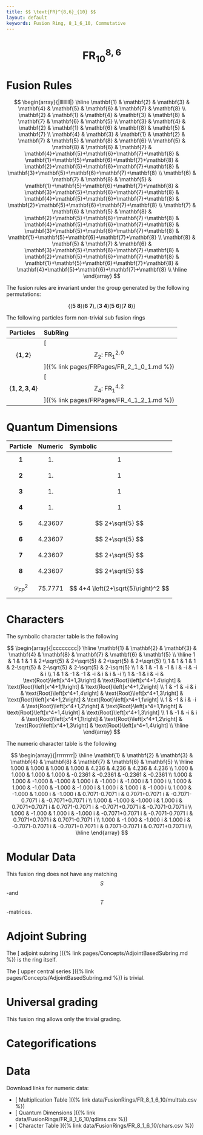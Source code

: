 ```yaml
---
title: $$ \text{FR}^{8,6}_{10} $$
layout: default
keywords: Fusion Ring, 8_1_6_10, Commutative
---
```

# $$ \text{FR}^{8,6}_{10} $$


# Fusion Rules

$$
\begin{array}{|llllllll|}
\hline
 \mathbf{1} & \mathbf{2} & \mathbf{3} & \mathbf{4} & \mathbf{5} & \mathbf{6} & \mathbf{7} & \mathbf{8} \\
 \mathbf{2} & \mathbf{1} & \mathbf{4} & \mathbf{3} & \mathbf{8} & \mathbf{7} & \mathbf{6} & \mathbf{5} \\
 \mathbf{3} & \mathbf{4} & \mathbf{2} & \mathbf{1} & \mathbf{6} & \mathbf{8} & \mathbf{5} & \mathbf{7} \\
 \mathbf{4} & \mathbf{3} & \mathbf{1} & \mathbf{2} & \mathbf{7} & \mathbf{5} & \mathbf{8} & \mathbf{6} \\
 \mathbf{5} & \mathbf{8} & \mathbf{6} & \mathbf{7} & \mathbf{4}+\mathbf{5}+\mathbf{6}+\mathbf{7}+\mathbf{8} & \mathbf{1}+\mathbf{5}+\mathbf{6}+\mathbf{7}+\mathbf{8} & \mathbf{2}+\mathbf{5}+\mathbf{6}+\mathbf{7}+\mathbf{8} & \mathbf{3}+\mathbf{5}+\mathbf{6}+\mathbf{7}+\mathbf{8} \\
 \mathbf{6} & \mathbf{7} & \mathbf{8} & \mathbf{5} & \mathbf{1}+\mathbf{5}+\mathbf{6}+\mathbf{7}+\mathbf{8} & \mathbf{3}+\mathbf{5}+\mathbf{6}+\mathbf{7}+\mathbf{8} & \mathbf{4}+\mathbf{5}+\mathbf{6}+\mathbf{7}+\mathbf{8} & \mathbf{2}+\mathbf{5}+\mathbf{6}+\mathbf{7}+\mathbf{8} \\
 \mathbf{7} & \mathbf{6} & \mathbf{5} & \mathbf{8} & \mathbf{2}+\mathbf{5}+\mathbf{6}+\mathbf{7}+\mathbf{8} & \mathbf{4}+\mathbf{5}+\mathbf{6}+\mathbf{7}+\mathbf{8} & \mathbf{3}+\mathbf{5}+\mathbf{6}+\mathbf{7}+\mathbf{8} & \mathbf{1}+\mathbf{5}+\mathbf{6}+\mathbf{7}+\mathbf{8} \\
 \mathbf{8} & \mathbf{5} & \mathbf{7} & \mathbf{6} & \mathbf{3}+\mathbf{5}+\mathbf{6}+\mathbf{7}+\mathbf{8} & \mathbf{2}+\mathbf{5}+\mathbf{6}+\mathbf{7}+\mathbf{8} & \mathbf{1}+\mathbf{5}+\mathbf{6}+\mathbf{7}+\mathbf{8} & \mathbf{4}+\mathbf{5}+\mathbf{6}+\mathbf{7}+\mathbf{8} \\
\hline
\end{array}
$$


The fusion rules are invariant under the group generated by the following permutations:

$$ \{(\mathbf{5} \  \mathbf{8}) (\mathbf{6} \  \mathbf{7}), (\mathbf{3} \  \mathbf{4}) (\mathbf{5} \  \mathbf{6}) (\mathbf{7} \  \mathbf{8})\} $$


The following particles form non-trivial sub fusion rings

| Particles | SubRing |
| :------ | :------ |
| $$ \{\mathbf{1},\mathbf{2}\} $$ | [ $$ \mathbb{Z}_2:\ \text{FR}^{2,0}_{1} $$ ]({% link pages/FRPages/FR_2_1_0_1.md %}) |
| $$ \{\mathbf{1},\mathbf{2},\mathbf{3},\mathbf{4}\} $$ | [ $$ \mathbb{Z}_4:\ \text{FR}^{4,2}_{1} $$ ]({% link pages/FRPages/FR_4_1_2_1.md %}) |

# Quantum Dimensions

| Particle | Numeric | Symbolic |
| :------ | :------ | :------ |
| $$ \mathbf{1} $$ | $$ 1. $$ | $$ 1 $$ |
| $$ \mathbf{2} $$ | $$ 1. $$ | $$ 1 $$ |
| $$ \mathbf{3} $$ | $$ 1. $$ | $$ 1 $$ |
| $$ \mathbf{4} $$ | $$ 1. $$ | $$ 1 $$ |
| $$ \mathbf{5} $$ | $$ 4.23607 $$ | $$ 2+\sqrt{5} $$ |
| $$ \mathbf{6} $$ | $$ 4.23607 $$ | $$ 2+\sqrt{5} $$ |
| $$ \mathbf{7} $$ | $$ 4.23607 $$ | $$ 2+\sqrt{5} $$ |
| $$ \mathbf{8} $$ | $$ 4.23607 $$ | $$ 2+\sqrt{5} $$ |
| $$ \mathcal{D}_{FP}^2 $$ | $$ 75.7771 $$ | $$ 4+4 \left(2+\sqrt{5}\right)^2 $$ |

# Characters

The symbolic character table is the following

$$
\begin{array}{|cccccccc|}
\hline
 \mathbf{1} & \mathbf{2} & \mathbf{3} & \mathbf{4} & \mathbf{8} & \mathbf{7} & \mathbf{6} & \mathbf{5} \\
\hline
 1 & 1 & 1 & 1 & 2+\sqrt{5} & 2+\sqrt{5} & 2+\sqrt{5} & 2+\sqrt{5} \\
 1 & 1 & 1 & 1 & 2-\sqrt{5} & 2-\sqrt{5} & 2-\sqrt{5} & 2-\sqrt{5} \\
 1 & 1 & -1 & -1 & i & -i & -i & i \\
 1 & 1 & -1 & -1 & -i & i & i & -i \\
 1 & -1 & i & -i & \text{Root}\left[x^4+1,3\right] & \text{Root}\left[x^4+1,4\right] & \text{Root}\left[x^4+1,1\right] & \text{Root}\left[x^4+1,2\right] \\
 1 & -1 & -i & i & \text{Root}\left[x^4+1,4\right] & \text{Root}\left[x^4+1,3\right] & \text{Root}\left[x^4+1,2\right] & \text{Root}\left[x^4+1,1\right] \\
 1 & -1 & i & -i & \text{Root}\left[x^4+1,2\right] & \text{Root}\left[x^4+1,1\right] & \text{Root}\left[x^4+1,4\right] & \text{Root}\left[x^4+1,3\right] \\
 1 & -1 & -i & i & \text{Root}\left[x^4+1,1\right] & \text{Root}\left[x^4+1,2\right] & \text{Root}\left[x^4+1,3\right] & \text{Root}\left[x^4+1,4\right] \\
\hline
\end{array}
$$

The numeric character table is the following

$$
\begin{array}{|rrrrrrrr|}
\hline
 \mathbf{1} & \mathbf{2} & \mathbf{3} & \mathbf{4} & \mathbf{8} & \mathbf{7} & \mathbf{6} & \mathbf{5} \\
\hline
 1.000 & 1.000 & 1.000 & 1.000 & 4.236 & 4.236 & 4.236 & 4.236 \\
 1.000 & 1.000 & 1.000 & 1.000 & -0.2361 & -0.2361 & -0.2361 & -0.2361 \\
 1.000 & 1.000 & -1.000 & -1.000 & 1.000 i & -1.000 i & -1.000 i & 1.000 i \\
 1.000 & 1.000 & -1.000 & -1.000 & -1.000 i & 1.000 i & 1.000 i & -1.000 i \\
 1.000 & -1.000 & 1.000 i & -1.000 i & 0.7071-0.7071 i & 0.7071+0.7071 i & -0.7071-0.7071 i & -0.7071+0.7071 i \\
 1.000 & -1.000 & -1.000 i & 1.000 i & 0.7071+0.7071 i & 0.7071-0.7071 i & -0.7071+0.7071 i & -0.7071-0.7071 i \\
 1.000 & -1.000 & 1.000 i & -1.000 i & -0.7071+0.7071 i & -0.7071-0.7071 i & 0.7071+0.7071 i & 0.7071-0.7071 i \\
 1.000 & -1.000 & -1.000 i & 1.000 i & -0.7071-0.7071 i & -0.7071+0.7071 i & 0.7071-0.7071 i & 0.7071+0.7071 i \\
\hline
\end{array}
$$

# Modular Data

This fusion ring does not have any matching $$ S $$-and $$ T $$-matrices.

# Adjoint Subring

The [ adjoint subring ]({% link pages/Concepts/AdjointBasedSubring.md %}) is the ring itself.

The [ upper central series ]({% link pages/Concepts/AdjointBasedSubring.md %}) is trivial.

# Universal grading

This fusion ring allows only the trivial grading.

# Categorifications



# Data

Download links for numeric data:

* [ Multiplication Table ]({% link data/FusionRings/FR_8_1_6_10/multtab.csv %})
* [ Quantum Dimensions ]({% link data/FusionRings/FR_8_1_6_10/qdims.csv %})
* [ Character Table ]({% link data/FusionRings/FR_8_1_6_10/chars.csv %})